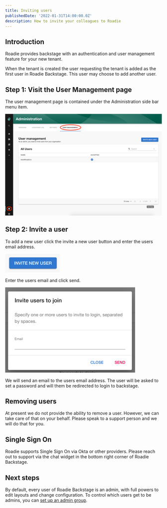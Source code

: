 ```yaml
---
title: Inviting users
publishedDate: '2022-01-31T14:00:00.0Z'
description: How to invite your colleagues to Roadie
---
```


## Introduction

Roadie provides backstage with an authentication and user management feature for your new tenant.

When the tenant is created the user requesting the tenant is added as the first user in Roadie Backstage. This user may choose to add another user.

## Step 1: Visit the User Management page

The user management page is contained under the Administration side bar menu item.

![user-management-page.png](./user-management-page.png)

## Step 2: Invite a user

To add a new user click the invite a new user button and enter the users email address.

![invite-user-button.png](./invite-user-button.png)

Enter the users email and click send.

![add-user-dialog.png](./add-user-dialog.png)

We will send an email to the users email address. The user will be asked to set a password and will them be redirected to login to backstage.

## Removing users

At present we do not provide the ability to remove a user. However, we can take care of that on your behalf. Please speak to a support person and we will do that for you.

## Single Sign On

Roadie supports Single Sign On via Okta or other providers. Please reach out to support via the chat widget in the bottom right corner of Roadie Backstage.

## Next steps

By default, every user of Roadie Backstage is an admin, with full powers to edit layouts and change configuration. To control which users get to be admins, you can [set up an admin group](/docs/getting-started/create-admin-group/).
